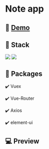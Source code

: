 # Note app

## 🔗 [Demo](vue-til-front.herokuapp.com/)

## 🔨 Stack

<img src="https://img.shields.io/badge/Vue-35495E?style=for-the-badge&logo=vuedotjs&logoColor=4FC08D" />
<img src="https://img.shields.io/badge/JavaScript-323330?style=for-the-badge&logo=javascript&logoColor=F7DF1E" /> 

## 🎁 Packages

✔️ Vuex

✔️ Vue-Router

✔️ Axios

✔️ element-ui

## 💻 Preview
